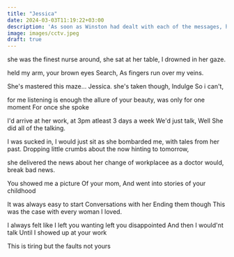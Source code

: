```yaml
---
title: "Jessica"
date: 2024-03-03T11:19:22+03:00
description: 'As soon as Winston had dealt with each of the messages, he clipped his speakwritten corrections to the appropriate copy of the Times and pushed them into the pneumatic tube. '
image: images/cctv.jpeg
draft: true
---
```


she was the finest nurse around,
she sat at her table, I drowned in her
gaze.

held my arm, your brown eyes
Search,
As fingers run over my 
veins.

She's mastered this maze...
Jessica.
she's taken though,
Indulge
So i can't, 

for me listening is enough
the allure of your beauty,
was only for one moment
For once she spoke

I'd arrive at her work,
at 3pm atleast 3 days a week
We'd just talk, Well
She did all of the talking.

I was sucked in, I would just sit
as she bombarded me,
with tales from her past.
Dropping little crumbs
about the now
hinting to tomorrow,

she delivered the news
about her change of workplacee
as a doctor would,
break
bad news.

You showed me a picture
Of your mom, And went into
stories of your childhood

It was always easy to start
Conversations with her
Ending them though
This was the case with 
every woman I loved.

I always felt like I left you wanting
left you disappointed
And then I would'nt talk
Until I showed up at your work

This is tiring
but the faults not yours
